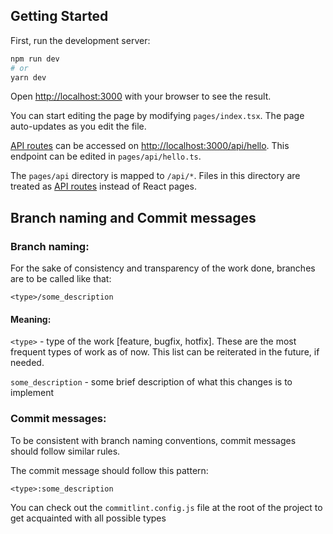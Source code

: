 ## Getting Started

First, run the development server:

```bash
npm run dev
# or
yarn dev
```

Open [http://localhost:3000](http://localhost:3000) with your browser to see the result.

You can start editing the page by modifying `pages/index.tsx`. The page auto-updates as you edit the file.

[API routes](https://nextjs.org/docs/api-routes/introduction) can be accessed on [http://localhost:3000/api/hello](http://localhost:3000/api/hello). This endpoint can be edited in `pages/api/hello.ts`.

The `pages/api` directory is mapped to `/api/*`. Files in this directory are treated as [API routes](https://nextjs.org/docs/api-routes/introduction) instead of React pages.

## Branch naming and Commit messages

### Branch naming:

For the sake of consistency and transparency of the work done, branches are to be called like that:

`<type>/some_description`

#### Meaning:

`<type>` - type of the work [feature, bugfix, hotfix]. These are the most frequent types of work as of now. This list can be reiterated in the future, if needed.

`some_description` - some brief description of what this changes is to implement

### Commit messages:

To be consistent with branch naming conventions, commit messages should follow similar rules.

The commit message should follow this pattern:

`<type>:some_description`

You can check out the `commitlint.config.js` file at the root of the project to get acquainted with all possible types
